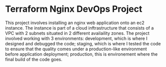 <h1>Terraform Nginx DevOps Project</h1>
<p> This project involves installing an nginx web application onto an ec2 instance. The instance is part of a cloud inftrastructure that consists of a VPC with 2 subnets situated in 2 different
availaility zones. The project involved working with 3 environments: development, which is where I designed and debugged the code; staging, which is where I tested the code to ensure that the quality comes under a production-like environment before application deployment; production, this is environement where the final build of the code goes.</p>

<h2></h2>
